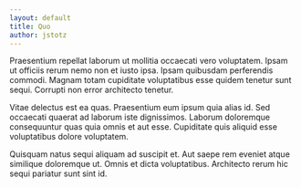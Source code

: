 ```yaml
---
layout: default
title: Quo
author: jstotz
---
```


Praesentium repellat laborum ut mollitia occaecati vero voluptatem. Ipsam ut officiis rerum nemo non et iusto ipsa. Ipsam quibusdam perferendis commodi. Magnam totam cupiditate voluptatibus esse quidem tenetur sunt sequi. Corrupti non error architecto tenetur.

Vitae delectus est ea quas. Praesentium eum ipsum quia alias id. Sed occaecati quaerat ad laborum iste dignissimos. Laborum doloremque consequuntur quas quia omnis et aut esse. Cupiditate quis aliquid esse voluptatibus dolore voluptatem.

Quisquam natus sequi aliquam ad suscipit et. Aut saepe rem eveniet atque similique doloremque ut. Omnis et dicta voluptatibus. Architecto rerum hic sequi pariatur sunt sint id.
